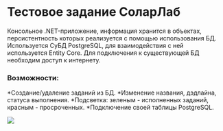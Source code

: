 # Тестовое задание СоларЛаб

Консольное .NET-приложение, информация хранится в объектах, персистентность которых реализуется с помощью использования БД. Используется СуБД PostgreSQL, для взаимодействия с ней используется Entity Core. Для подключения к существующей БД необходим доступ к интернету.

### Возможности:
*Создание/удаление заданий из БД.
*Изменение названия, дэдлайна, статуса выполнения.
*Подсветка: зеленым - исполненных заданий, красным - просроченных.
*Подключение своей таблицы PostgreSQL.

![](https://i.ibb.co/bJ8m9zf/Screenshot-5.png)
